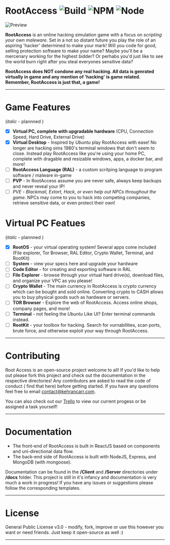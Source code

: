 # RootAccess ![Build](https://img.shields.io/badge/build-passing-brightgreen.svg) ![NPM](https://img.shields.io/badge/npm-5.5.1-brightgreen.svg) ![Node](https://img.shields.io/badge/Node-9.3.0-brightgreen.svg)

![Preview](https://i.gyazo.com/560f2f559b972f4ddeed014cb54b3689.gif)

**RootAccess** is an online hacking simulation game with a focus on *scripting your own maleware*. Set in a not so distant future you play the role of an aspiring 'hacker' determined to make your mark! Will you code for good, selling protection software to make your name? Maybe you'll be a mercenary working for the highest bidder? Or perhabs you'd just like to see the world burn right after you steal everyones sensitive data?

**RootAccess does NOT condone any real hacking. All data is genrated virtually in game and any mention of 'hacking' is game related. Remember, RootAccess is just that, a game!**

----

# Game Features
(*italic* - plannned )

- [x] **Virtual PC, complete with upgradable hardware** (CPU, Connection Speed, Hard Drive, External Drive)
- [x] **Virtual Desktop** - Inspired by *Ubuntu* play RootAccess with ease! No longer are hacking sims 1980's terminal windows that don't seem to close. Instead play RootAccess like you're using your home PC, complete with dragable and resizable windows, apps, a docker bar, and more!
- [ ] **RootAccess Language (RAL)** - a custom scritping language to program software / malware in-game
- [ ] **PVP** - In RootAccess assume you are never safe, always keep backups and never reveal your IP!
- [ ] *PVE* - *Blackmail, Extort, Hack, or even help out NPCs throughout the game.* NPCs may come to you to hack into competing companies, retrieve sensitive data, or even protect their own!

# Virtual PC Featues
(*italic* - plannned )

- [x] **RootOS** - your virtual operating system! Several apps come included (File explorer, Tor Browser, RAL Editor, Crypto Wallet, Terminal, and RootKit)
- [ ] **System** - view your specs here and upgrade your hardware
- [ ] **Code Editor** - for creating and exporting software in RAL
- [ ] **File Explorer** - browse through your virtual hard drive(s), download files, and organize your VPC as you please!
- [ ] **Crypto Wallet** - The main currency in RootAccess is crypto currency which can be bought and sold online. Converting crypto to CASH allows you to buy physical goods such as hardware or servers.
- [ ] **TOR Browser** - Explore the web of RootAccess. Access online shops, company pages, and more!
- [ ] **Terminal** - not feeling the *Ubuntu* Like UI? Enter terminal commands instead.
- [ ] **RootKit** - your toolbox for hacking. Search for vurnabilities, scan ports, brute force, and otherwise exploit your way through RootAccess.
----

# Contributing
Root Access is an open-source project welcome to all! If you'd like to help out please fork this project and check out the documentation in the respective directories! Any contributors are asked to read the code of conduct ( find that here) before getting started. If you have any questions feel free to email contact@kehrancarr.com.

You can also check out our [Trello](https://trello.com/b/LOrOnBmn/rootaccess) to view our current progess or be assigned a task yourself!

----

# Documentation
- The front-end of RootAccess is built in ReactJS based on components and uni-directional data flow.
- The back-end side of RootAccess is built with NodeJS, Express, and MongoDB (with mongoose).

Documentation can be found in the **/Client** and **/Server** directories under **/docs** folder. This project is still in it's infancy and documentation is very much a work in progress! If you have any issues or suggestions please follow the corresponding templates.

----

# License
General Public License v3.0 - modify, fork, improve or use this however you want or need friends. Just keep it open-source as well :)

----

